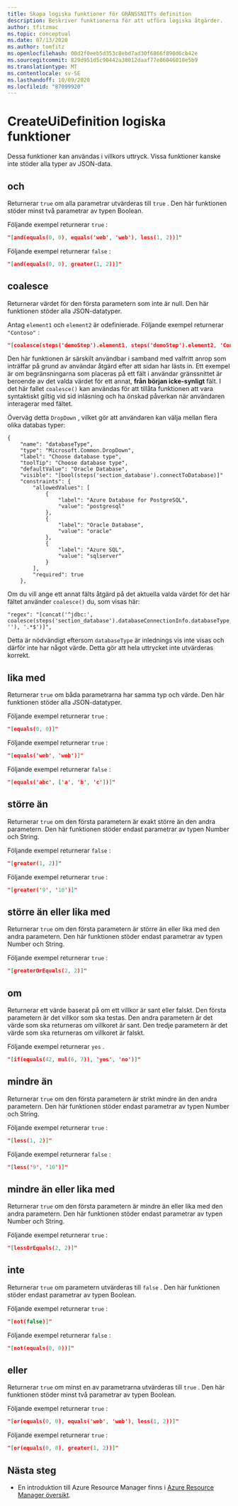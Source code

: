 ```yaml
---
title: Skapa logiska funktioner för GRÄNSSNITTs definition
description: Beskriver funktionerna för att utföra logiska åtgärder.
author: tfitzmac
ms.topic: conceptual
ms.date: 07/13/2020
ms.author: tomfitz
ms.openlocfilehash: 00d2f0eeb5d353c8ebd7ad30f6866f890d6cb42e
ms.sourcegitcommit: 829d951d5c90442a38012daaf77e86046018e5b9
ms.translationtype: MT
ms.contentlocale: sv-SE
ms.lasthandoff: 10/09/2020
ms.locfileid: "87099920"
---
```

# <a name="createuidefinition-logical-functions"></a>CreateUiDefinition logiska funktioner

Dessa funktioner kan användas i villkors uttryck. Vissa funktioner kanske inte stöder alla typer av JSON-data.

## <a name="and"></a>och

Returnerar `true` om alla parametrar utvärderas till `true` . Den här funktionen stöder minst två parametrar av typen Boolean.

Följande exempel returnerar `true` :

```json
"[and(equals(0, 0), equals('web', 'web'), less(1, 2))]"
```

Följande exempel returnerar `false` :

```json
"[and(equals(0, 0), greater(1, 2))]"
```

## <a name="coalesce"></a>coalesce

Returnerar värdet för den första parametern som inte är null. Den här funktionen stöder alla JSON-datatyper.

Antag `element1` och `element2` är odefinierade. Följande exempel returnerar `"Contoso"` :

```json
"[coalesce(steps('demoStep').element1, steps('demoStep').element2, 'Contoso')]"
```

Den här funktionen är särskilt användbar i samband med valfritt anrop som inträffar på grund av användar åtgärd efter att sidan har lästs in. Ett exempel är om begränsningarna som placeras på ett fält i användar gränssnittet är beroende av det valda värdet för ett annat, **från början icke-synligt** fält. I det här fallet `coalesce()` kan användas för att tillåta funktionen att vara syntaktiskt giltig vid sid inläsning och ha önskad påverkan när användaren interagerar med fältet.

Överväg detta `DropDown` , vilket gör att användaren kan välja mellan flera olika databas typer:

```
{
    "name": "databaseType",
    "type": "Microsoft.Common.DropDown",
    "label": "Choose database type",
    "toolTip": "Choose database type",
    "defaultValue": "Oracle Database",
    "visible": "[bool(steps('section_database').connectToDatabase)]"
    "constraints": {
        "allowedValues": [
            {
                "label": "Azure Database for PostgreSQL",
                "value": "postgresql"
            },
            {
                "label": "Oracle Database",
                "value": "oracle"
            },
            {
                "label": "Azure SQL",
                "value": "sqlserver"
            }
        ],
        "required": true
    },
```

Om du vill ange ett annat fälts åtgärd på det aktuella valda värdet för det här fältet använder `coalesce()` du, som visas här:

```
"regex": "[concat('^jdbc:', coalesce(steps('section_database').databaseConnectionInfo.databaseType, ''), '.*$')]",
```

Detta är nödvändigt eftersom `databaseType` är inlednings vis inte visas och därför inte har något värde. Detta gör att hela uttrycket inte utvärderas korrekt.

## <a name="equals"></a>lika med

Returnerar `true` om båda parametrarna har samma typ och värde. Den här funktionen stöder alla JSON-datatyper.

Följande exempel returnerar `true` :

```json
"[equals(0, 0)]"
```

Följande exempel returnerar `true` :

```json
"[equals('web', 'web')]"
```

Följande exempel returnerar `false` :

```json
"[equals('abc', ['a', 'b', 'c'])]"
```

## <a name="greater"></a>större än

Returnerar `true` om den första parametern är exakt större än den andra parametern. Den här funktionen stöder endast parametrar av typen Number och String.

Följande exempel returnerar `false` :

```json
"[greater(1, 2)]"
```

Följande exempel returnerar `true` :

```json
"[greater('9', '10')]"
```

## <a name="greaterorequals"></a>större än eller lika med

Returnerar `true` om den första parametern är större än eller lika med den andra parametern. Den här funktionen stöder endast parametrar av typen Number och String.

Följande exempel returnerar `true` :

```json
"[greaterOrEquals(2, 2)]"
```

## <a name="if"></a>om

Returnerar ett värde baserat på om ett villkor är sant eller falskt. Den första parametern är det villkor som ska testas. Den andra parametern är det värde som ska returneras om villkoret är sant. Den tredje parametern är det värde som ska returneras om villkoret är falskt.

Följande exempel returnerar `yes` .

```json
"[if(equals(42, mul(6, 7)), 'yes', 'no')]"
```

## <a name="less"></a>mindre än

Returnerar `true` om den första parametern är strikt mindre än den andra parametern. Den här funktionen stöder endast parametrar av typen Number och String.

Följande exempel returnerar `true` :

```json
"[less(1, 2)]"
```

Följande exempel returnerar `false` :

```json
"[less('9', '10')]"
```

## <a name="lessorequals"></a>mindre än eller lika med

Returnerar `true` om den första parametern är mindre än eller lika med den andra parametern. Den här funktionen stöder endast parametrar av typen Number och String.

Följande exempel returnerar `true` :

```json
"[lessOrEquals(2, 2)]"
```

## <a name="not"></a>inte

Returnerar `true` om parametern utvärderas till `false` . Den här funktionen stöder endast parametrar av typen Boolean.

Följande exempel returnerar `true` :

```json
"[not(false)]"
```

Följande exempel returnerar `false` :

```json
"[not(equals(0, 0))]"
```

## <a name="or"></a>eller

Returnerar `true` om minst en av parametrarna utvärderas till `true` . Den här funktionen stöder minst två parametrar av typen Boolean.

Följande exempel returnerar `true` :

```json
"[or(equals(0, 0), equals('web', 'web'), less(1, 2))]"
```

Följande exempel returnerar `true` :

```json
"[or(equals(0, 0), greater(1, 2))]"
```

## <a name="next-steps"></a>Nästa steg

* En introduktion till Azure Resource Manager finns i [Azure Resource Manager översikt](../management/overview.md).
